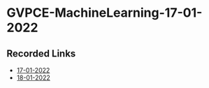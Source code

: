 # GVPCE-MachineLearning-17-01-2022
## Recorded Links
- [17-01-2022](https://transcripts.gotomeeting.com/#/s/d4128a196f99a6fb5972f98d3a4a645e8e6f8ca1d4db093fb6e5e1fd59f9ba56)
- [18-01-2022](https://transcripts.gotomeeting.com/#/s/f2e8c6b58fe019a87b67f511caae6b702bf4f13fe9f19e191a5fc27b4bfec548)
